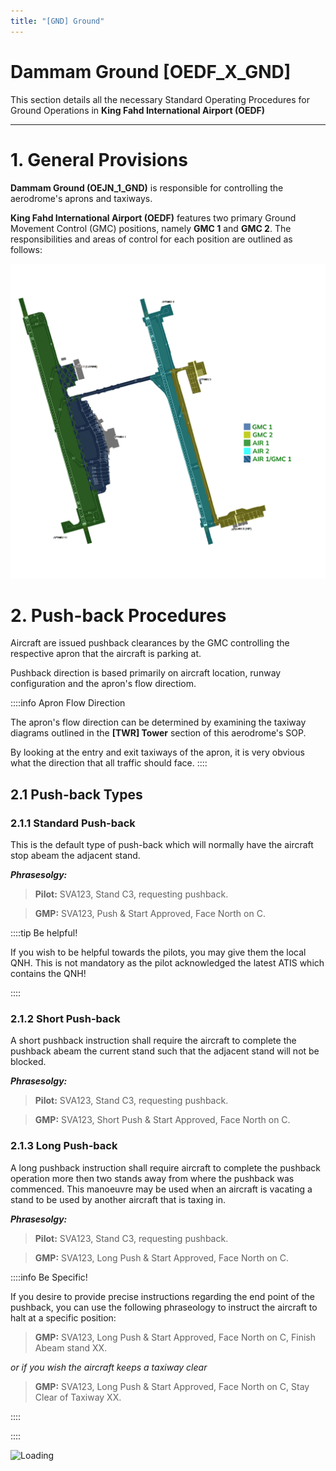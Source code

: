 ```yaml
---
title: "[GND] Ground"
---
```

# Dammam Ground [OEDF_X_GND]

This section details all the necessary Standard Operating Procedures for Ground Operations in **King Fahd International Airport (OEDF)**

---

# 1. General Provisions

**Dammam Ground (OEJN_1_GND)** is responsible for controlling the aerodrome's aprons and taxiways.

**King Fahd International Airport (OEDF)** features two primary Ground Movement Control (GMC) positions, namely **GMC 1** and **GMC 2**. The responsibilities and areas of control for each position are outlined as follows:

![Loading](imgs/aor.png)

# 2. Push-back Procedures

Aircraft are issued pushback clearances by the GMC controlling the respective apron that the aircraft is parking at.

Pushback direction is based primarily on aircraft location, runway configuration and the apron's flow directiom.

::::info Apron Flow Direction

The apron's flow direction can be determined by examining the taxiway diagrams outlined in the **[TWR] Tower** section of this aerodrome's SOP.

By looking at the entry and exit taxiways of the apron, it is very obvious what the direction that all traffic should face.
::::

## 2.1 Push-back Types
### 2.1.1 Standard Push-back
This is the default type of push-back which will normally have the aircraft stop abeam the adjacent stand.

***Phrasesolgy:*** 

> **Pilot:** SVA123, Stand C3, requesting pushback.

> **GMP:** SVA123, Push & Start Approved, Face North on C.

::::tip Be helpful!

If you wish to be helpful towards the pilots, you may give them the local QNH. This is not mandatory as the pilot acknowledged the latest ATIS which contains the QNH!

::::
### 2.1.2 Short Push-back
A short pushback instruction shall require the aircraft to complete the pushback abeam the current stand such that the adjacent stand will not be blocked.

***Phrasesolgy:*** 

> **Pilot:** SVA123, Stand C3, requesting pushback.

> **GMP:** SVA123, Short Push & Start Approved, Face North on C.

### 2.1.3 Long Push-back
A long pushback instruction shall require aircraft to complete the pushback operation more then two stands away from where the pushback was commenced. This manoeuvre may be used when an aircraft is vacating a stand to be used by another aircraft that is taxing in.

***Phrasesolgy:*** 

> **Pilot:** SVA123, Stand C3, requesting pushback.

> **GMP:** SVA123, Long Push & Start Approved, Face North on C.

::::info Be Specific!

If you desire to provide precise instructions regarding the end point of the pushback, you can use the following phraseology to instruct the aircraft to halt at a specific position:

> **GMP:** SVA123, Long Push & Start Approved, Face North on C, Finish Abeam stand XX.

*or if you wish the aircraft keeps a taxiway clear*

> **GMP:** SVA123, Long Push & Start Approved, Face North on C, Stay Clear of Taxiway XX.

::::

::::

![Loading](https://media.discordapp.net/attachments/1176296290657771611/1230251715715137597/OEDF_GMC_34L_SRO.png?ex=6632a431&is=66202f31&hm=13f3dcd6e254df9e1610de123d50a0520388676d92ce39248fcfe686b7629b77&=&format=webp&quality=lossless&width=675&height=675)